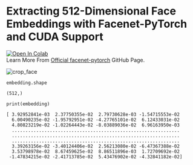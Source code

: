 # Extracting 512-Dimensional Face Embeddings with Facenet-PyTorch and CUDA Support
[![Open In Colab](https://colab.research.google.com/assets/colab-badge.svg)](https://colab.research.google.com/github/NeuralFalconYT/facenet-pytorch-embedding/blob/main/Facenet_Pytorch_Embedding_CUDA.ipynb) <br>
Learn More From [Official facenet-pytorch](https://github.com/timesler/facenet-pytorch) GitHub Page.

![crop_face](https://github.com/user-attachments/assets/9184a161-16db-435a-9e68-cd23ef6139c7)
```
embedding.shape
```
```
(512,)
```
```
print(embedding)
```
```
[ 3.92952841e-03  2.37750355e-02  2.79730628e-03 -1.54715553e-02
  6.00490235e-02 -1.95792951e-02 -4.27765101e-02  6.12433031e-02
  4.80823219e-02 -1.02264443e-02 -8.03889036e-02  6.96163950e-03
  ..............................................................
  ..............................................................
  ..............................................................
  3.39263156e-02 -3.40124406e-02  2.56213080e-02 -6.47367388e-02
  3.53798978e-02  8.67459625e-02  8.86511896e-03  1.72709692e-02
 -1.47834215e-02 -2.41713785e-02  5.43476902e-02 -4.32841182e-02]
```
